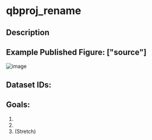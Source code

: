 # qbproj_rename

## Description

## Example Published Figure: ["source"]

![image](https://www.cell.com/cms/10.1016/j.cell.2022.05.013/asset/b3509c69-894d-4337-bdd9-aa92731d5cee/main.assets/figs2.jpg)

## Dataset IDs:

## Goals:

1. 
2. 
3. (Stretch)